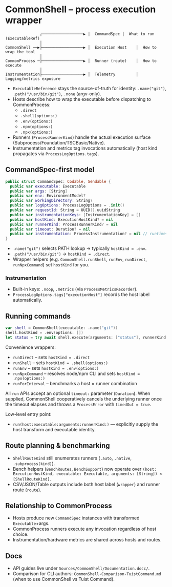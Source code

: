 # CommonShell – process execution wrapper

```
               ┌──────────────────▶ │  CommandSpec │  What to run (ExecutableRef)
               │
CommonShell ──▶├──────────────────▶ │  Execution Host    │  How to wrap the tool
               │
CommonProcess ─├──────────────────▶ │  Runner (route)    │  How to execute
               │
Instrumentation├──────────────────▶ │  Telemetry         │  Logging/metrics exposure
```

- `ExecutableReference` stays the source-of-truth for identity: `.name("git")`, `.path("/usr/bin/git")`, `.none` (argv-only).
- Hosts describe how to wrap the executable before dispatching to CommonProcess:
  - `.direct`
  - `.shell(options:)`
  - `.env(options:)`
  - `.npm(options:)`
  - `.npx(options:)`
- Runners (`ProcessRunnerKind`) handle the actual execution surface (Subprocess/Foundation/TSCBasic/Native).
- Instrumentation and metrics tag invocations automatically (host kind propagates via `ProcessLogOptions.tags`).

## CommandSpec-first model

```swift
public struct CommandSpec: Codable, Sendable {
  public var executable: Executable
  public var args: [String]
  public var env: EnvironmentModel?
  public var workingDirectory: String?
  public var logOptions: ProcessLogOptions = .init()
  public var requestId: String = UUID().uuidString
  public var instrumentationKeys: [InstrumentationKey] = []
  public var hostKind: ExecutionHostKind? = nil
  public var runnerKind: ProcessRunnerKind? = nil
  public var timeout: Duration? = nil
  public var instrumentation: ProcessInstrumentation? = nil // runtime-only
}
```

- `.name("git")` selects PATH lookup → typically `hostKind = .env`.
- `.path("/usr/bin/git")` → `hostKind = .direct`.
- Wrapper helpers (e.g. `CommonShell.runShell`, `runEnv`, `runDirect`, `runNpxCommand`) set `hostKind` for you.

### Instrumentation

- Built-in keys: `.noop`, `.metrics` (via `ProcessMetricsRecorder`).
- `ProcessLogOptions.tags["executionHost"]` records the host label automatically.

## Running commands

```swift
var shell = CommonShell(executable: .name("git"))
shell.hostKind = .env(options: [])
let status = try await shell.execute(arguments: ["status"], runnerKind: .auto)
```

Convenience wrappers:

- `runDirect` – sets `hostKind = .direct`
- `runShell` – sets `hostKind = .shell(options:)`
- `runEnv` – sets `hostKind = .env(options:)`
- `runNpxCommand` – resolves node/npm CLI and sets `hostKind = .npx(options:)`
- `runForInterval` – benchmarks a host × runner combination

All `run` APIs accept an optional `timeout:` parameter (`Duration`). When supplied, CommonShell cooperatively cancels the underlying runner once the timeout elapses and throws a `ProcessError` with `timedOut = true`.

Low-level entry point:

- `run(host:executable:arguments:runnerKind:)` — explicitly supply the host transform and executable identity.

## Route planning & benchmarking

- `ShellRouteKind` still enumerates runners (`.auto`, `.native`, `.subprocess(kind)`).
- Bench helpers (`BenchRoutes`, `BenchSupport`) now operate over `(host: ExecutionHostKind, executable: Executable, arguments: [String]) × [ShellRouteKind]`.
- CSV/JSON/Table outputs include both host label (`wrapper`) and runner route (`route`).

## Relationship to CommonProcess

- Hosts produce new `CommandSpec` instances with transformed `Executable`+args.
- CommonProcess runners execute any invocation regardless of host choice.
- Instrumentation/hardware metrics are shared across hosts and routes.

## Docs

- API guides live under `Sources/CommonShell/Documentation.docc/`.
- Comparison for CLI authors: `CommonShell-Comparison-TuistCommand.md` (when to use CommonShell vs Tuist Command).
